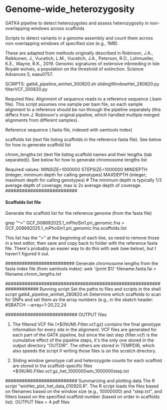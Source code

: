 # Genome-wide_heterozygosity
GATK4 pipeline to detect heterozygotes and assess heterozygosity in non-overlapping windows across scaffolds

Scripts to detect variants in a genome assembly and count them across non-overlapping windows of specified size (e.g., 1MB).

These are adapted from methods originally described in Robinson, J.A., Raikkonen, J., Vucetich, L.M., Vucetich, J.A., Peterson, R.O., Lohmueller, K.E., Wayne, R.K., 2019. Genomic signatures of extensive inbreeding in Isle Royale wolves, a population on the threshold of extinction. Science Advances 5, eaau0757.

SCRIPTS:
gatk4_pipeline_winhet_300820.sh
slidingWindowHet_280820.py
filterVCF_300820.py

Required files:
Alignment of sequence reads to a reference sequence (.bam file). This script assumes one sample per bam file, so each sample alignment to a reference should be run through the pipeline separately (this differs from J. Robinson's original pipeline, which handled multiple merged alignments from different samples). 

Reference sequence (.fasta file, indexed with samtools index)

scaffolds list (text file listing scaffolds in the reference fasta file). See below for how to generate scaffold list

chrom_lengths.txt (text file listing scaffold names and their lengths (tab separated)). See below for how to generate chromosome lengths list


Required values:
WINSIZE=1000000
STEPSIZE=1000000
MINDEPTH (integer; minimum depth for calling genotypes)
MAXDEPTH (integer; maximum depth for calling genotypes)
	# The minimum depth is typically 1/3 average depth of coverage; max is 2x average depth of coverage. 
##########################
#### Scaffolds list file ####
Generate the scaffold list for the reference genome (from the fasta file)

grep "^>" GCF_008692025.1_mPhoSin1.pri_genomic.fna > GCF_008692025.1_mPhoSin1.pri_genomic.fna.scaffolds.list

 This list has the ">" at the beginning of each line, so need to remove those in a text editor, then save and copy back to folder with the reference fasta file. 
 There's probably an easier way to do this with awk (see below), but I haven't figured it out.

#########################
Generate chromosome lengths from the fasta index file (from samtools index):
awk '{print $1}' filename.fasta.fai > filename.chrom_lengths.txt



####################################################################
Running script
Set the paths to files and scripts in the shell script gatk4_pipeline_winhet_280820.sh
Determine which scaffolds to scan for SNPs and set them as the array numbers (e.g., in the sbatch header: #SBATCH --array=1-20,22,24

##########################
OUTPUT files
1) The filtered VCF file (*${NUM}.Filter.vcf.gz) contains the final genotype information for every site in the alignment. VCF files are generated for each part of the GATK pipeline, but since the last step (filter.vcf) is the cumulative effect of the pipeline steps, it's the only one stored in the output directory "OUTDIR". The others are stored in TEMPDIR, which also speeds the script if writing those files is on the scratch directory. 

2) Sliding window genotype call and heterozygote counts for each scaffold are stored in the scaffold-specific files *${NUM}.Filter.vcf.gz_het_1000000win_1000000step.txt

##########################
Summarizing and plotting data
The R script "winHet_plot_het_data_010920.R". 
The R script loads the files based on filenames based on the window size (e.g., 10000000) and "step.txt", and filters based on the specified scaffold number (based on order in scaffolds list). 
OUTPUT files = 4 pdf files
